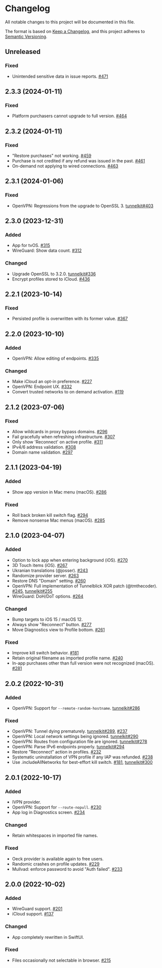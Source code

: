 # Changelog

All notable changes to this project will be documented in this file.

The format is based on [Keep a Changelog](https://keepachangelog.com/en/1.0.0/),
and this project adheres to [Semantic Versioning](https://semver.org/spec/v2.0.0.html).

## Unreleased

### Fixed

- Unintended sensitive data in issue reports. [#471](https://github.com/passepartoutvpn/passepartout-apple/pull/471)

## 2.3.3 (2024-01-11)

### Fixed

- Platform purchasers cannot upgrade to full version. [#464](https://github.com/passepartoutvpn/passepartout-apple/issues/464)

## 2.3.2 (2024-01-11)

### Fixed

- "Restore purchases" not working. [#459](https://github.com/passepartoutvpn/passepartout-apple/issues/459)
- Purchase is not credited if any refund was issued in the past. [#461](https://github.com/passepartoutvpn/passepartout-apple/issues/461)
- On-demand not applying to wired connections. [#463](https://github.com/passepartoutvpn/passepartout-apple/pull/463)

## 2.3.1 (2024-01-06)

### Fixed

- OpenVPN: Regressions from the upgrade to OpenSSL 3. [tunnelkit#403](https://github.com/passepartoutvpn/tunnelkit/issues/403)

## 2.3.0 (2023-12-31)

### Added

- App for tvOS. [#315](https://github.com/passepartoutvpn/passepartout-apple/issues/315)
- WireGuard: Show data count. [#312](https://github.com/passepartoutvpn/passepartout-apple/issues/312)

### Changed

- Upgrade OpenSSL to 3.2.0. [tunnelkit#336](https://github.com/passepartoutvpn/tunnelkit/issues/336)
- Encrypt profiles stored to iCloud. [#436](https://github.com/passepartoutvpn/passepartout-apple/pull/436)

## 2.2.1 (2023-10-14)

### Fixed

- Persisted profile is overwritten with its former value. [#367](https://github.com/passepartoutvpn/passepartout-apple/issues/367)

## 2.2.0 (2023-10-10)

### Added

- OpenVPN: Allow editing of endpoints. [#335](https://github.com/passepartoutvpn/passepartout-apple/pull/335)

### Changed

- Make iCloud an opt-in preference. [#227](https://github.com/passepartoutvpn/passepartout-apple/issues/227)
- OpenVPN: Endpoint UX. [#332](https://github.com/passepartoutvpn/passepartout-apple/pull/332)
- Convert trusted networks to on demand activation. [#119](https://github.com/passepartoutvpn/passepartout-apple/issues/119)

## 2.1.2 (2023-07-06)

### Fixed

- Allow wildcards in proxy bypass domains. [#296](https://github.com/passepartoutvpn/passepartout-apple/issues/296)
- Fail gracefully when refreshing infrastructure. [#307](https://github.com/passepartoutvpn/passepartout-apple/pull/307)
- Only show 'Reconnect' on active profile. [#311](https://github.com/passepartoutvpn/passepartout-apple/pull/311)
- IPv4/6 address validation. [#308](https://github.com/passepartoutvpn/passepartout-apple/pull/308)
- Domain name validation. [#297](https://github.com/passepartoutvpn/passepartout-apple/pull/297)

## 2.1.1 (2023-04-19)

### Added

- Show app version in Mac menu (macOS). [#286](https://github.com/passepartoutvpn/passepartout-apple/pull/286)

### Fixed

- Roll back broken kill switch flag. [#294](https://github.com/passepartoutvpn/passepartout-apple/pull/294)
- Remove nonsense Mac menus (macOS). [#285](https://github.com/passepartoutvpn/passepartout-apple/pull/285)

## 2.1.0 (2023-04-07)

### Added

- Option to lock app when entering background (iOS). [#270](https://github.com/passepartoutvpn/passepartout-apple/pull/270)
- 3D Touch items (iOS). [#267](https://github.com/passepartoutvpn/passepartout-apple/pull/267)
- Ukranian translations (@josser). [#243](https://github.com/passepartoutvpn/passepartout-apple/pull/243)
- Randomize provider server. [#263](https://github.com/passepartoutvpn/passepartout-apple/pull/263)
- Restore DNS "Domain" setting. [#260](https://github.com/passepartoutvpn/passepartout-apple/pull/260)
- OpenVPN: Full implementation of Tunnelblick XOR patch (@tmthecoder). [#245](https://github.com/passepartoutvpn/passepartout-apple/pull/245), [tunnelkit#255](https://github.com/passepartoutvpn/tunnelkit/pull/255)
- WireGuard: DoH/DoT options. [#264](https://github.com/passepartoutvpn/passepartout-apple/pull/264)

### Changed

- Bump targets to iOS 15 / macOS 12.
- Always show "Reconnect" button. [#277](https://github.com/passepartoutvpn/passepartout-apple/pull/277)
- Move Diagnostics view to Profile bottom. [#261](https://github.com/passepartoutvpn/passepartout-apple/pull/261)

### Fixed

- Improve kill switch behavior. [#181](https://github.com/passepartoutvpn/passepartout-apple/issues/181)
- Retain original filename as imported profile name. [#240](https://github.com/passepartoutvpn/passepartout-apple/pull/240)
- In-app purchases other than full version were not recognized (macOS). [#281](https://github.com/passepartoutvpn/passepartout-apple/pull/281)

## 2.0.2 (2022-10-31)

### Added

- OpenVPN: Support for `--remote-random-hostname`. [tunnelkit#286](https://github.com/passepartoutvpn/tunnelkit/pull/286)

### Fixed

- OpenVPN: Tunnel dying prematurely. [tunnelkit#289](https://github.com/passepartoutvpn/tunnelkit/issues/289), [#237](https://github.com/passepartoutvpn/passepartout-apple/issues/237)
- OpenVPN: Local network settings being ignored. [tunnelkit#290](https://github.com/passepartoutvpn/tunnelkit/issues/290)
- OpenVPN: Routes from configuration file are ignored. [tunnelkit#278](https://github.com/passepartoutvpn/tunnelkit/issues/278)
- OpenVPN: Parse IPv6 endpoints properly. [tunnelkit#294](https://github.com/passepartoutvpn/tunnelkit/issues/294)
- Restore "Reconnect" action in profiles. [#232](https://github.com/passepartoutvpn/passepartout-apple/pull/232)
- Systematic uninstallation of VPN profile if any IAP was refunded. [#238](https://github.com/passepartoutvpn/passepartout-apple/issues/238)
- Use .includeAllNetworks for best-effort kill switch. [#181](https://github.com/passepartoutvpn/passepartout-apple/issues/181), [tunnelkit#300](https://github.com/passepartoutvpn/tunnelkit/pull/300)

## 2.0.1 (2022-10-17)

### Added

- IVPN provider.
- OpenVPN: Support for `--route-nopull`. [#230](https://github.com/passepartoutvpn/passepartout-apple/pull/230)
- App log in Diagnostics screen. [#234](https://github.com/passepartoutvpn/passepartout-apple/pull/234)

### Changed

- Retain whitespaces in imported file names.

### Fixed

- Oeck provider is available again to free users.
- Randomic crashes on profile updates. [#229](https://github.com/passepartoutvpn/passepartout-apple/pull/229)
- Mullvad: enforce password to avoid "Auth failed". [#233](https://github.com/passepartoutvpn/passepartout-apple/pull/233)

## 2.0.0 (2022-10-02)

### Added

- WireGuard support. [#201](https://github.com/passepartoutvpn/passepartout-apple/issues/201)
- iCloud support. [#137](https://github.com/passepartoutvpn/passepartout-apple/issues/137)

### Changed

- App completely rewritten in SwiftUI.

### Fixed

- Files occasionally not selectable in browser. [#215](https://github.com/passepartoutvpn/passepartout-apple/issues/215)
